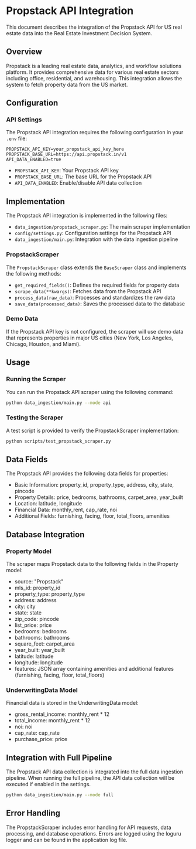 # Propstack API Integration

This document describes the integration of the Propstack API for US real estate data into the Real Estate Investment Decision System.

## Overview

Propstack is a leading real estate data, analytics, and workflow solutions platform. It provides comprehensive data for various real estate sectors including office, residential, and warehousing. This integration allows the system to fetch property data from the US market.

## Configuration

### API Settings

The Propstack API integration requires the following configuration in your `.env` file:

```
PROPSTACK_API_KEY=your_propstack_api_key_here
PROPSTACK_BASE_URL=https://api.propstack.in/v1
API_DATA_ENABLED=true
```

- `PROPSTACK_API_KEY`: Your Propstack API key
- `PROPSTACK_BASE_URL`: The base URL for the Propstack API
- `API_DATA_ENABLED`: Enable/disable API data collection

## Implementation

The Propstack API integration is implemented in the following files:

- `data_ingestion/propstack_scraper.py`: The main scraper implementation
- `config/settings.py`: Configuration settings for the Propstack API
- `data_ingestion/main.py`: Integration with the data ingestion pipeline

### PropstackScraper

The `PropstackScraper` class extends the `BaseScraper` class and implements the following methods:

- `get_required_fields()`: Defines the required fields for property data
- `scrape_data(**kwargs)`: Fetches data from the Propstack API
- `process_data(raw_data)`: Processes and standardizes the raw data
- `save_data(processed_data)`: Saves the processed data to the database

### Demo Data

If the Propstack API key is not configured, the scraper will use demo data that represents properties in major US cities (New York, Los Angeles, Chicago, Houston, and Miami).

## Usage

### Running the Scraper

You can run the Propstack API scraper using the following command:

```bash
python data_ingestion/main.py --mode api
```

### Testing the Scraper

A test script is provided to verify the PropstackScraper implementation:

```bash
python scripts/test_propstack_scraper.py
```

## Data Fields

The Propstack API provides the following data fields for properties:

- Basic Information: property_id, property_type, address, city, state, pincode
- Property Details: price, bedrooms, bathrooms, carpet_area, year_built
- Location: latitude, longitude
- Financial Data: monthly_rent, cap_rate, noi
- Additional Fields: furnishing, facing, floor, total_floors, amenities

## Database Integration

### Property Model
The scraper maps Propstack data to the following fields in the Property model:

- source: "Propstack"
- mls_id: property_id
- property_type: property_type
- address: address
- city: city
- state: state
- zip_code: pincode
- list_price: price
- bedrooms: bedrooms
- bathrooms: bathrooms
- square_feet: carpet_area
- year_built: year_built
- latitude: latitude
- longitude: longitude
- features: JSON array containing amenities and additional features (furnishing, facing, floor, total_floors)

### UnderwritingData Model
Financial data is stored in the UnderwritingData model:

- gross_rental_income: monthly_rent * 12
- total_income: monthly_rent * 12
- noi: noi
- cap_rate: cap_rate
- purchase_price: price

## Integration with Full Pipeline

The Propstack API data collection is integrated into the full data ingestion pipeline. When running the full pipeline, the API data collection will be executed if enabled in the settings.

```bash
python data_ingestion/main.py --mode full
```

## Error Handling

The PropstackScraper includes error handling for API requests, data processing, and database operations. Errors are logged using the loguru logger and can be found in the application log file.